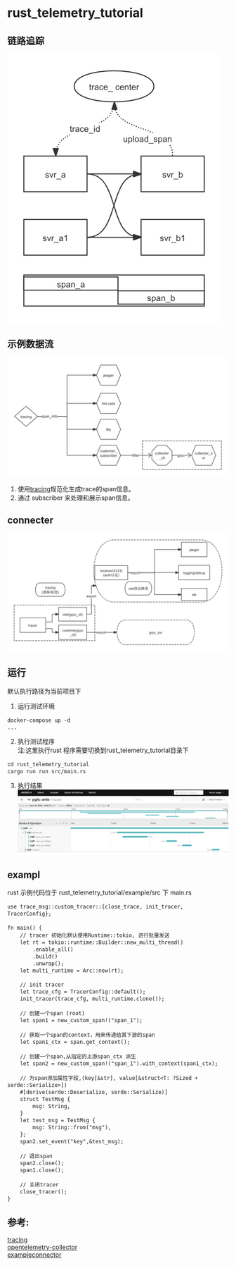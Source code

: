 # rust_telemetry_tutorial

## 链路追踪
![](./doc/trace.jpg)

## 示例数据流
![](./doc/tracing.jpg)
1. 使用[tracing](https://github.com/tokio-rs/tracing)规范化生成trace的span信息。 
2. 通过 subscriber 来处理和展示span信息。

## connecter
![](./doc/connecter.jpg)

## 运行
默认执行路径为当前项目下
1. 运行测试环境
```
docker-compose up -d
...
```
2. 执行测试程序  
注:这里执行rust 程序需要切换到rust_telemetry_tutorial目录下
```
cd rust_telemetry_tutorial
cargo run run src/main.rs
```
3. 执行结果
![](./doc/result.png)

## exampl
rust 示例代码位于 rust_telemetry_tutorial/example/src 下 main.rs
```
use trace_msg::custom_tracer::{close_trace, init_tracer, TracerConfig};

fn main() {
    // tracer 初始化默认使用Runtime::tokio, 进行批量发送
    let rt = tokio::runtime::Builder::new_multi_thread()
        .enable_all()
        .build()
        .unwrap();
    let multi_runtime = Arc::new(rt);

    // init tracer
    let trace_cfg = TracerConfig::default();
    init_tracer(trace_cfg, multi_runtime.clone());

    // 创建一个span (root)
    let span1 = new_custom_span!("span_1");

    // 获取一个span的context，用来传递给其下游的span
    let span1_ctx = span.get_context();

    // 创建一个span,从指定的上游span_ctx 派生
    let span2 = new_custom_span!("span_1").with_context(span1_ctx);

    // 为span添加属性字段,(key[&str], value[&struct<T: ?Sized + serde::Serialize>])
    #[derive(serde::Deserialize, serde::Serialize)]
    struct TestMsg {
        msg: String,
    }
    let test_msg = TestMsg {
        msg: String::from("msg"),
    };
    span2.set_event("key",&test_msg);

    // 退出span
    span2.close();
    span1.close();

    // 关闭tracer
    close_tracer();
}
```

## 参考:  
[tracing](https://github.com/tokio-rs/tracing)  
[opentelemetry-collector](https://github.com/open-telemetry/opentelemetry-collector)  
[exampleconnector](https://github.com/gord02/exampleconnector)